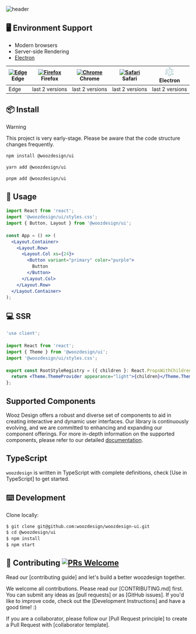![header](https://capsule-render.vercel.app/api?type=rect&color=000&fontColor=fff&height=148&section=header&text=Wooz%20Design&fontSize=52)

## 🖥 Environment Support

- Modern browsers
- Server-side Rendering
- [Electron](https://www.electronjs.org/)

| [<img src="https://raw.githubusercontent.com/alrra/browser-logos/master/src/edge/edge_48x48.png" alt="Edge" width="24px" height="24px" />](http://godban.github.io/browsers-support-badges/)<br>Edge | [<img src="https://raw.githubusercontent.com/alrra/browser-logos/master/src/firefox/firefox_48x48.png" alt="Firefox" width="24px" height="24px" />](http://godban.github.io/browsers-support-badges/)<br>Firefox | [<img src="https://raw.githubusercontent.com/alrra/browser-logos/master/src/chrome/chrome_48x48.png" alt="Chrome" width="24px" height="24px" />](http://godban.github.io/browsers-support-badges/)<br>Chrome | [<img src="https://raw.githubusercontent.com/alrra/browser-logos/master/src/safari/safari_48x48.png" alt="Safari" width="24px" height="24px" />](http://godban.github.io/browsers-support-badges/)<br>Safari | [<img src="https://raw.githubusercontent.com/alrra/browser-logos/master/src/electron/electron_48x48.png" alt="Electron" width="24px" height="24px" />](http://godban.github.io/browsers-support-badges/)<br>Electron |
| ---------------------------------------------------------------------------------------------------------------------------------------------------------------------------------------------------- | ---------------------------------------------------------------------------------------------------------------------------------------------------------------------------------------------------------------- | ------------------------------------------------------------------------------------------------------------------------------------------------------------------------------------------------------------ | ------------------------------------------------------------------------------------------------------------------------------------------------------------------------------------------------------------ | -------------------------------------------------------------------------------------------------------------------------------------------------------------------------------------------------------------------- |
| Edge                                                                                                                                                                                                 | last 2 versions                                                                                                                                                                                                  | last 2 versions                                                                                                                                                                                              | last 2 versions                                                                                                                                                                                              | last 2 versions                                                                                                                                                                                                      |

## 📦 Install

> [!WARNING]  
> This project is very early-stage. Please be aware that the code structure changes frequently.

```bash
npm install @woozdesign/ui
```

```bash
yarn add @woozdesign/ui
```

```bash
pnpm add @woozdesign/ui
```

## 🔨 Usage

```jsx
import React from 'react';
import '@woozdesign/ui/styles.css';
import { Button, Layout } from '@woozdesign/ui';

const App = () => (
  <Layout.Container>
    <Layout.Row>
      <Layout.Col xs={24}>
        <Button variant="primary" color="purple">
          Button
        </Button>
      </Layout.Col>
    </Layout.Row>
  </Layout.Container>
);
```

## 💻 SSR

```jsx
'use client';

import React from 'react';
import { Theme } from '@woozdesign/ui';
import '@woozdesign/ui/styles.css';

export const RootStyleRegistry = ({ children }: React.PropsWithChildren) => {
  return <Theme.ThemeProvider appearance="light">{children}</Theme.ThemeProvider>;
};
```

## Supported Components

Wooz Design offers a robust and diverse set of components to aid in creating interactive and dynamic user interfaces. Our library is continuously evolving, and we are committed to enhancing and expanding our component offerings.
For more in-depth information on the supported components, please refer to our detailed [documentation](./docs/git/ComponentSupport.md).

## TypeScript

`woozdesign` is written in TypeScript with complete definitions, check [Use in TypeScript] to get started.

## ⌨️ Development

Clone locally:

```bash
$ git clone git@github.com:woozdesign/woozdesign-ui.git
$ cd @woozdesign/ui
$ npm install
$ npm start
```

## 🤝 Contributing [![PRs Welcome](https://img.shields.io/badge/PRs-welcome-brightgreen.svg?style=flat-square)](http://makeapullrequest.com)

Read our [contributing guide] and let's build a better woozdesign together.

We welcome all contributions. Please read our [CONTRIBUTING.md] first. You can submit any ideas as [pull requests] or as [GitHub issues]. If you'd like to improve code, check out the [Development Instructions] and have a good time! :)

If you are a collaborator, please follow our [Pull Request principle] to create a Pull Request with [collaborator template].
